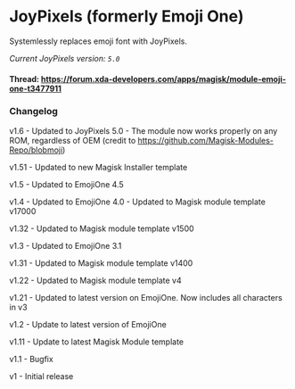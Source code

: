# JoyPixels (formerly Emoji One)
Systemlessly replaces emoji font with JoyPixels.

*Current JoyPixels version: `5.0`*


#### Thread: https://forum.xda-developers.com/apps/magisk/module-emoji-one-t3477911

### Changelog

v1.6
	- Updated to JoyPixels 5.0
	- The module now works properly on any ROM, regardless of OEM (credit to https://github.com/Magisk-Modules-Repo/blobmoji)

v1.51
	- Updated to new Magisk Installer template

v1.5
	- Updated to EmojiOne 4.5

v1.4
	- Updated to EmojiOne 4.0
        - Updated to Magisk module template v17000

v1.32
	- Updated to Magisk module template v1500

v1.3
	- Updated to EmojiOne 3.1

v1.31
	- Updated to Magisk module template v1400

v1.22
	- Updated to Magisk module template v4

v1.21
	- Updated to latest version on EmojiOne. Now includes all characters in v3

v1.2
	- Update to latest version of EmojiOne

v1.11
	- Update to latest Magisk Module template

v1.1
	- Bugfix

v1
	- Initial release
